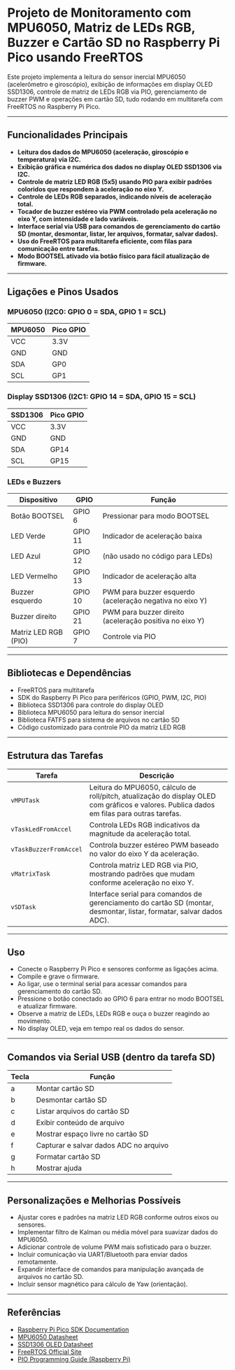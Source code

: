 # Projeto de Monitoramento com MPU6050, Matriz de LEDs RGB, Buzzer e Cartão SD no Raspberry Pi Pico usando FreeRTOS

Este projeto implementa a leitura do sensor inercial MPU6050 (acelerômetro e giroscópio), exibição de informações em display OLED SSD1306, controle de matriz de LEDs RGB via PIO, gerenciamento de buzzer PWM e operações em cartão SD, tudo rodando em multitarefa com FreeRTOS no Raspberry Pi Pico.

---

## Funcionalidades Principais

- **Leitura dos dados do MPU6050 (aceleração, giroscópio e temperatura) via I2C.**
- **Exibição gráfica e numérica dos dados no display OLED SSD1306 via I2C.**
- **Controle de matriz LED RGB (5x5) usando PIO para exibir padrões coloridos que respondem à aceleração no eixo Y.**
- **Controle de LEDs RGB separados, indicando níveis de aceleração total.**
- **Tocador de buzzer estéreo via PWM controlado pela aceleração no eixo Y, com intensidade e lado variáveis.**
- **Interface serial via USB para comandos de gerenciamento do cartão SD (montar, desmontar, listar, ler arquivos, formatar, salvar dados).**
- **Uso do FreeRTOS para multitarefa eficiente, com filas para comunicação entre tarefas.**
- **Modo BOOTSEL ativado via botão físico para fácil atualização de firmware.**

---

## Ligações e Pinos Usados

### MPU6050 (I2C0: GPIO 0 = SDA, GPIO 1 = SCL)

| MPU6050 | Pico GPIO |
|---------|-----------|
| VCC     | 3.3V      |
| GND     | GND       |
| SDA     | GP0       |
| SCL     | GP1       |

### Display SSD1306 (I2C1: GPIO 14 = SDA, GPIO 15 = SCL)

| SSD1306 | Pico GPIO |
|---------|-----------|
| VCC     | 3.3V      |
| GND     | GND       |
| SDA     | GP14      |
| SCL     | GP15      |

### LEDs e Buzzers

| Dispositivo          | GPIO      | Função                                      |
|---------------------|-----------|---------------------------------------------|
| Botão BOOTSEL       | GPIO 6    | Pressionar para modo BOOTSEL                 |
| LED Verde           | GPIO 11   | Indicador de aceleração baixa                 |
| LED Azul            | GPIO 12   | (não usado no código para LEDs)               |
| LED Vermelho        | GPIO 13   | Indicador de aceleração alta                  |
| Buzzer esquerdo     | GPIO 10   | PWM para buzzer esquerdo (aceleração negativa no eixo Y) |
| Buzzer direito      | GPIO 21   | PWM para buzzer direito (aceleração positiva no eixo Y)  |
| Matriz LED RGB (PIO)| GPIO 7    | Controle via PIO                              |

---

## Bibliotecas e Dependências

- FreeRTOS para multitarefa
- SDK do Raspberry Pi Pico para periféricos (GPIO, PWM, I2C, PIO)
- Biblioteca SSD1306 para controle do display OLED
- Biblioteca MPU6050 para leitura do sensor inercial
- Biblioteca FATFS para sistema de arquivos no cartão SD
- Código customizado para controle PIO da matriz LED RGB

---

## Estrutura das Tarefas

| Tarefa              | Descrição                                                       |
|---------------------|-----------------------------------------------------------------|
| `vMPUTask`          | Leitura do MPU6050, cálculo de roll/pitch, atualização do display OLED com gráficos e valores. Publica dados em filas para outras tarefas. |
| `vTaskLedFromAccel` | Controla LEDs RGB indicativos da magnitude da aceleração total. |
| `vTaskBuzzerFromAccel` | Controla buzzer estéreo PWM baseado no valor do eixo Y da aceleração. |
| `vMatrixTask`       | Controla matriz LED RGB via PIO, mostrando padrões que mudam conforme aceleração no eixo Y. |
| `vSDTask`           | Interface serial para comandos de gerenciamento do cartão SD (montar, desmontar, listar, formatar, salvar dados ADC). |

---

## Uso

- Conecte o Raspberry Pi Pico e sensores conforme as ligações acima.
- Compile e grave o firmware.
- Ao ligar, use o terminal serial para acessar comandos para gerenciamento do cartão SD.
- Pressione o botão conectado ao GPIO 6 para entrar no modo BOOTSEL e atualizar firmware.
- Observe a matriz de LEDs, LEDs RGB e ouça o buzzer reagindo ao movimento.
- No display OLED, veja em tempo real os dados do sensor.

---

## Comandos via Serial USB (dentro da tarefa SD)

| Tecla | Função                             |
|-------|----------------------------------|
| a     | Montar cartão SD                  |
| b     | Desmontar cartão SD              |
| c     | Listar arquivos do cartão SD     |
| d     | Exibir conteúdo de arquivo       |
| e     | Mostrar espaço livre no cartão SD|
| f     | Capturar e salvar dados ADC no arquivo |
| g     | Formatar cartão SD               |
| h     | Mostrar ajuda                    |

---

## Personalizações e Melhorias Possíveis

- Ajustar cores e padrões na matriz LED RGB conforme outros eixos ou sensores.
- Implementar filtro de Kalman ou média móvel para suavizar dados do MPU6050.
- Adicionar controle de volume PWM mais sofisticado para o buzzer.
- Incluir comunicação via UART/Bluetooth para enviar dados remotamente.
- Expandir interface de comandos para manipulação avançada de arquivos no cartão SD.
- Incluir sensor magnético para cálculo de Yaw (orientação).

---

## Referências

- [Raspberry Pi Pico SDK Documentation](https://www.raspberrypi.com/documentation/pico-sdk/)
- [MPU6050 Datasheet](https://www.invensense.com/wp-content/uploads/2015/02/MPU-6000-Datasheet1.pdf)
- [SSD1306 OLED Datasheet](https://cdn-shop.adafruit.com/datasheets/SSD1306.pdf)
- [FreeRTOS Official Site](https://www.freertos.org/)
- [PIO Programming Guide (Raspberry Pi)](https://datasheets.raspberrypi.com/pico/pico-datasheet.pdf)

